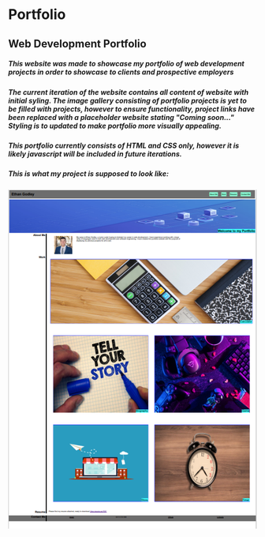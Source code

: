 # Portfolio
## Web Development Portfolio

##### This website was made to showcase my portfolio of web development projects in order to showcase to clients and prospective employers

##### The current iteration of the website contains all content of website with initial syling. The image gallery consisting of portfolio projects is yet to be filled with projects, however to ensure functionality, project links have been replaced with a placeholder website stating "Coming soon..." Styling is to updated to make portfolio more visually appealing.

##### This portfolio currently consists of HTML and CSS only, however it is likely javascript will be included in future iterations.

##### This is what my project is supposed to look like: 
![Expected look of project](./assets/Images/Expected.PNG)



